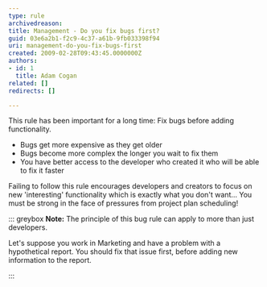```yaml
---
type: rule
archivedreason: 
title: Management - Do you fix bugs first?
guid: 03e6a2b1-f2c9-4c37-a61b-9fb033398f94
uri: management-do-you-fix-bugs-first
created: 2009-02-28T09:43:45.0000000Z
authors:
- id: 1
  title: Adam Cogan
related: []
redirects: []

---
```


This rule has been important for a long time: Fix bugs before adding functionality.

* Bugs get more expensive as they get older
* Bugs become more complex the longer you wait to fix them
* You have better access to the developer who created it who will be able to fix it faster


<!--endintro-->

Failing to follow this rule encourages developers and creators to focus on new 'interesting' functionality which is exactly what you don't want...
You must be strong in the face of pressures from project plan scheduling!


::: greybox
 **Note:** The principle of this bug rule can apply to more than just developers.

Let's suppose you work in Marketing and have a problem with a hypothetical report. You should fix that issue first, before adding new information to the report.

:::
